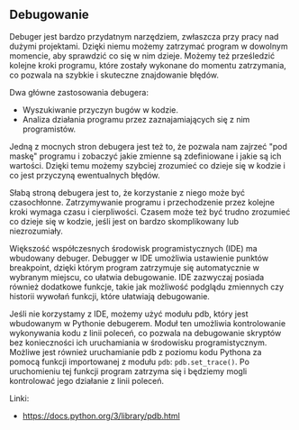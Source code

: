 
## Debugowanie

Debuger jest bardzo przydatnym narzędziem, zwłaszcza przy pracy nad dużymi projektami. Dzięki niemu możemy zatrzymać program w dowolnym momencie, aby sprawdzić co się w nim dzieje. Możemy też prześledzić kolejne kroki programu, które zostały wykonane do momentu zatrzymania, co pozwala na szybkie i skuteczne znajdowanie błędów.

Dwa główne zastosowania debugera:
- Wyszukiwanie przyczyn bugów w kodzie.
- Analiza działania programu przez zaznajamiających się z nim programistów.

Jedną z mocnych stron debugera jest też to, że pozwala nam zajrzeć "pod maskę" programu i zobaczyć jakie zmienne są zdefiniowane i jakie są ich wartości. Dzięki temu możemy szybciej zrozumieć co dzieje się w kodzie i co jest przyczyną ewentualnych błędów.

Słabą stroną debugera jest to, że korzystanie z niego może być czasochłonne. Zatrzymywanie programu i przechodzenie przez kolejne kroki wymaga czasu i cierpliwości. Czasem może też być trudno zrozumieć co dzieje się w kodzie, jeśli jest on bardzo skomplikowany lub niezrozumiały.

Większość współczesnych środowisk programistycznych (IDE) ma wbudowany debuger. Debugger w IDE umożliwia ustawienie punktów breakpoint, dzięki którym program zatrzymuje się automatycznie w wybranym miejscu, co ułatwia debugowanie. IDE zazwyczaj posiada również dodatkowe funkcje, takie jak możliwość podglądu zmiennych czy historii wywołań funkcji, które ułatwiają debugowanie.

Jeśli nie korzystamy z IDE, możemy użyć modułu pdb, który jest wbudowanym w Pythonie debugerem. Moduł ten umożliwia kontrolowanie wykonywania kodu z linii poleceń, co pozwala na debugowanie skryptów bez konieczności ich uruchamiania w środowisku programistycznym. Możliwe jest również uruchamianie pdb z poziomu kodu Pythona za pomocą funkcji importowanej z modułu <code>pdb</code>: <code>pdb.set_trace()</code>. Po uruchomieniu tej funkcji program zatrzyma się i będziemy mogli kontrolować jego działanie z linii poleceń.

Linki:

* https://docs.python.org/3/library/pdb.html